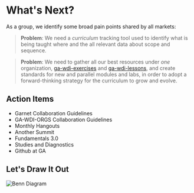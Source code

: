 # What's Next?

As a group, we identify some broad pain points shared by all markets: 
> **Problem**: We need a ​_curriculum_ tracking tool used​ to identify what is being taught where and the all relevant data about scope and sequence. 

> **Problem**: We need to gather all our best resources under *one* organization, [ga-wdi-exercises](http://github.com/ga-wdi-exercises) and  [ga-wdi-lessons](http://github.com/ga-wdi-lessons), and create standards for new and parallel modules and labs, in order to adopt a forward-thinking strategy for the curriculum to grow and evolve.


## Action Items
- Garnet Collaboration Guidelines
- GA-WDI-ORGS Collaboration Guidelines
- Monthly Hangouts
- Another Summit
- Fundamentals 3.0
- Studies and Diagnostics
- Github at GA

## Let's Draw It Out


![Benn Diagram](https://benhulan.gitbooks.io/wdi-consultant-summit-2016/content/images/benn-diagram.png)